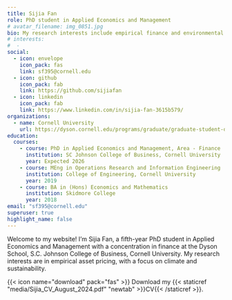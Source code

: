 ```yaml
---
title: Sijia Fan
role: PhD student in Applied Economics and Management
# avatar_filename: img_0851.jpg
bio: My research interests include empirical finance and environmental economics.
# interests: 
#  - 
social:
  - icon: envelope
    icon_pack: fas
    link: sf395@cornell.edu
  - icon: github
    icon_pack: fab
    link: https://github.com/sijiafan
  - icon: linkedin
    icon_pack: fab
    link: https://www.linkedin.com/in/sijia-fan-3615b579/
organizations: 
  - name: Cornell University
    url: https://dyson.cornell.edu/programs/graduate/graduate-student-directory/
education:
  courses:
    - course: PhD in Applied Economics and Management, Area - Finance 
      institution: SC Johnson College of Business, Cornell University
      year: Expected 2026
    - course: MEng in Operations Research and Information Engineering
      institution: College of Engineering, Cornell University
      year: 2019
    - course: BA in (Hons) Economics and Mathematics
      institution: Skidmore College
      year: 2018
email: "sf395@cornell.edu"
superuser: true
highlight_name: false
---
```

Welcome to my website!
I’m Sijia Fan, a fifth-year PhD student in Applied Economics and Management with a concentration in finance at the Dyson School, S.C. Johnson College of Business, Cornell University. My research interests are in empirical asset pricing, with a focus on climate and sustainability.



{{< icon name="download" pack="fas" >}} Download my {{< staticref "media/Sijia_CV_August_2024.pdf" "newtab" >}}CV{{< /staticref >}}.
